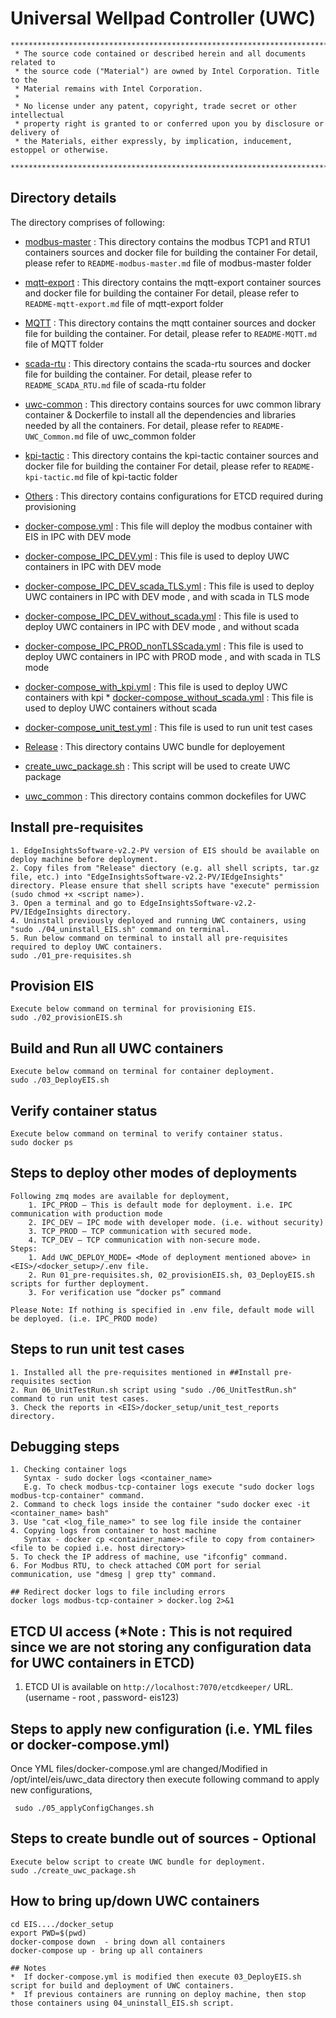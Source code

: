 # Universal Wellpad Controller (UWC)

```
********************************************************************************************************************
 * The source code contained or described herein and all documents related to
 * the source code ("Material") are owned by Intel Corporation. Title to the
 * Material remains with Intel Corporation.
 *
 * No license under any patent, copyright, trade secret or other intellectual
 * property right is granted to or conferred upon you by disclosure or delivery of
 * the Materials, either expressly, by implication, inducement, estoppel or otherwise.
 **********************************************************************************************************************
```
## Directory details
The directory comprises of following:
* <a href="https://github.impcloud.net/uwc/UWC-Core/tree/master/modbus-master">modbus-master</a> :
  This directory contains the modbus TCP1 and RTU1 containers sources and docker file for building the container
  For detail, please refer to `README-modbus-master.md` file of modbus-master folder
* <a href="https://github.impcloud.net/uwc/UWC-Core/tree/master/mqtt-export">mqtt-export</a> :
  This directory contains the mqtt-export container sources and docker file for building the container 
  For detail, please refer to `README-mqtt-export.md` file of mqtt-export folder
* <a href="https://github.impcloud.net/uwc/UWC-Core/tree/master/MQTT">MQTT</a> :
  This directory contains the mqtt container sources and docker file for building the container.
  For detail, please refer to `README-MQTT.md` file of MQTT folder
* <a href="https://github.impcloud.net/uwc/UWC-Core/tree/master/scada-rtu">scada-rtu</a> :
  This directory contains the scada-rtu sources and docker file for building the container.
  For detail, please refer to `README_SCADA_RTU.md` file of scada-rtu folder
* <a href="https://github.impcloud.net/uwc/UWC-Core/tree/master/uwc-common">uwc-common</a> :
  This directory contains sources for uwc common library container & Dockerfile to install all the dependencies and libraries needed by all the containers. For detail, please refer to `README-UWC_Common.md` file of uwc_common folder
* <a href="https://github.impcloud.net/uwc/UWC-Core/tree/master/kpi-tactic">kpi-tactic</a> :
  This directory contains the kpi-tactic container sources and docker file for building the container 
  For detail, please refer to `README-kpi-tactic.md` file of kpi-tactic folder
* <a href="https://github.impcloud.net/uwc/UWC-Core/tree/master/Others">Others</a> :
  This directory contains configurations for ETCD required during provisioning
* <a href="https://github.impcloud.net/uwc/UWC-Core/blob/master/docker-compose.yml">docker-compose.yml</a> :
  This file will deploy the modbus container with EIS in IPC with DEV mode
* <a href="https://github.impcloud.net/uwc/UWC-Core/tree/master/docker-compose_IPC_DEV.yml">docker-compose_IPC_DEV.yml</a> :
  This file is used to deploy UWC containers in IPC with DEV mode
 * <a href="https://github.impcloud.net/uwc/UWC-Core/tree/master/docker-compose_IPC_DEV_scada_TLS.yml">docker-compose_IPC_DEV_scada_TLS.yml</a> :
  This file is used to deploy UWC containers in IPC with DEV mode , and with scada in TLS mode
  * <a href="https://github.impcloud.net/uwc/UWC-Core/tree/master/docker-compose_IPC_DEV_without_scada.yml">docker-compose_IPC_DEV_without_scada.yml</a> :
  This file is used to deploy UWC containers in IPC with DEV mode , and without scada
   * <a href="https://github.impcloud.net/uwc/UWC-Core/tree/master/docker-compose_IPC_PROD_nonTLSScada.yml">docker-compose_IPC_PROD_nonTLSScada.yml</a> :
  This file is used to deploy UWC containers in IPC with PROD mode , and with scada in TLS mode
   * <a href="https://github.impcloud.net/uwc/UWC-Core/tree/master/docker-compose_with_kpi.yml">docker-compose_with_kpi.yml</a> :
  This file is used to deploy UWC containers with kpi
    * <a href="https://github.impcloud.net/uwc/UWC-Core/tree/master/docker-compose_without_scada.yml">docker-compose_without_scada.yml</a> :
  This file is used to deploy UWC containers without scada
* <a href="https://github.impcloud.net/uwc/UWC-Core/tree/master/docker-compose_unit_test.yml">docker-compose_unit_test.yml</a> :
  This file is used to run unit test cases
  
* <a href="https://github.impcloud.net/uwc/UWC-Core/tree/master/Release">Release</a> :
  This directory contains UWC bundle for deployement
* <a href="https://github.impcloud.net/uwc/UWC-Core/tree/master/create_uwc_package.sh">create_uwc_package.sh</a> :
  This script will be used to create UWC package
* <a href="https://github.impcloud.net/uwc/UWC-Core/tree/master/uwc_common">uwc_common</a> :
  This directory contains common dockefiles for UWC

## Install pre-requisites
```
1. EdgeInsightsSoftware-v2.2-PV version of EIS should be available on deploy machine before deployment. 
2. Copy files from "Release" diectory (e.g. all shell scripts, tar.gz file, etc.) into "EdgeInsightsSoftware-v2.2-PV/IEdgeInsights" directory. Please ensure that shell scripts have "execute" permission (sudo chmod +x <script name>).
3. Open a terminal and go to EdgeInsightsSoftware-v2.2-PV/IEdgeInsights directory.
4. Uninstall previously deployed and running UWC containers, using "sudo ./04_uninstall_EIS.sh" command on terminal.
5. Run below command on terminal to install all pre-requisites required to deploy UWC containers.
sudo ./01_pre-requisites.sh
```

## Provision EIS
```
Execute below command on terminal for provisioning EIS.
sudo ./02_provisionEIS.sh
```

## Build and Run all UWC containers
```
Execute below command on terminal for container deployment.
sudo ./03_DeployEIS.sh

```

## Verify container status
```
Execute below command on terminal to verify container status.
sudo docker ps
```

## Steps to deploy other modes of deployments
```
Following zmq modes are available for deployment,
    1. IPC_PROD – This is default mode for deployment. i.e. IPC communication with production mode
    2. IPC_DEV – IPC mode with developer mode. (i.e. without security)
    3. TCP_PROD – TCP communication with secured mode.
    4. TCP_DEV – TCP communication with non-secure mode.
Steps:
    1. Add UWC_DEPLOY_MODE= <Mode of deployment mentioned above> in <EIS>/<docker_setup>/.env file.
    2. Run 01_pre-requisites.sh, 02_provisionEIS.sh, 03_DeployEIS.sh scripts for further deployment.
    3. For verification use “docker ps” command 

Please Note: If nothing is specified in .env file, default mode will be deployed. (i.e. IPC_PROD mode)
```

## Steps to run unit test cases
```
1. Installed all the pre-requisites mentioned in ##Install pre-requisites section
2. Run 06_UnitTestRun.sh script using "sudo ./06_UnitTestRun.sh" command to run unit test cases.
3. Check the reports in <EIS>/docker_setup/unit_test_reports directory.
```

## Debugging steps
```
1. Checking container logs 
   Syntax - sudo docker logs <container_name>
   E.g. To check modbus-tcp-container logs execute "sudo docker logs modbus-tcp-container" command.
2. Command to check logs inside the container "sudo docker exec -it <container_name> bash"
3. Use "cat <log_file_name>" to see log file inside the container
4. Copying logs from container to host machine
   Syntax - docker cp <container_name>:<file to copy from container> <file to be copied i.e. host directory>
5. To check the IP address of machine, use "ifconfig" command.
6. For Modbus RTU, to check attached COM port for serial communication, use "dmesg | grep tty" command.

## Redirect docker logs to file including errors
docker logs modbus-tcp-container > docker.log 2>&1
```

## ETCD UI access (*Note : This is not required since we are not storing any configuration data for UWC containers in ETCD)
1. ETCD UI is available on `http://localhost:7070/etcdkeeper/` URL. (username - root , password- eis123)

## Steps to apply new configuration (i.e. YML files or docker-compose.yml)
  Once YML files/docker-compose.yml are changed/Modified in /opt/intel/eis/uwc_data directory then execute following command to apply new configurations,
 ```
  sudo ./05_applyConfigChanges.sh
```
## Steps to create bundle out of sources - Optional 
```
Execute below script to create UWC bundle for deployment.
sudo ./create_uwc_package.sh
```

## How to bring up/down UWC containers
```
cd EIS..../docker_setup
export PWD=$(pwd)
docker-compose down  - bring down all containers
docker-compose up - bring up all containers

## Notes
*  If docker-compose.yml is modified then execute 03_DeployEIS.sh script for build and deployment of UWC containers.
*  If previous containers are running on deploy machine, then stop those containers using 04_uninstall_EIS.sh script.

